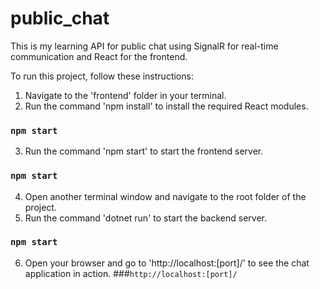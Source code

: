 # public_chat

This is my learning API for public chat using SignalR for real-time communication and React for the frontend.

To run this project, follow these instructions:
1. Navigate to the 'frontend' folder in your terminal.
2. Run the command 'npm install' to install the required React modules.
### `npm start`
3. Run the command 'npm start' to start the frontend server.
### `npm start`
4. Open another terminal window and navigate to the root folder of the project.
5. Run the command 'dotnet run' to start the backend server.
### `npm start`
6. Open your browser and go to 'http://localhost:[port]/' to see the chat application in action.
###`http://localhost:[port]/`
